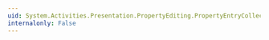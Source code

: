 ```yaml
---
uid: System.Activities.Presentation.PropertyEditing.PropertyEntryCollection.Count
internalonly: False
---
```

